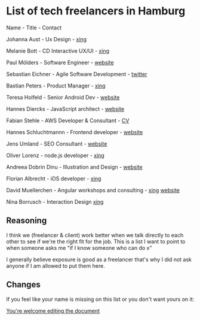 # List of tech freelancers in Hamburg

Name - Title - Contact 

Johanna Aust - Ux Design - [xing](https://www.xing.com/profile/Johanna_Aust)

Melanie Bott - CD Interactive UX/UI - [xing](https://www.xing.com/profile/Melanie_Bott4)

Paul Mölders - Software Engineer - [website](https://www.p0wl.space/)

Sebastian Eichner - Agile Software Development - [twitter](https://twitter.com/stdout)

Bastian Peters - Product Manager - [xing](https://www.xing.com/profile/Bastian_Peters10)

Teresa Holfeld - Senior Android Dev - [website](https://teresaholfeld.com/)

Hannes Diercks - JavaScript architect - [website](https://xiphe.github.io/)

Fabian Stehle - AWS Developer & Consultant - [CV](cv.fstehle.com)

Hannes Schluchtmannn - Frontend developer - [website](https://hannesschluchtmann.com/)

Jens Umland - SEO Consultant - [website](http://jumland.de/)

Oliver Lorenz - node.js developer - [xing](https://www.xing.com/profile/Oliver_Lorenz29/cv)

Andreea Dobrin Dinu - Illustration and Design - [website](http://summerkidworks.com/)

Florian Albrecht - iOS developer - [xing](https://www.xing.com/profile/Florian_Albrecht10/cv)

David Muellerchen - Angular workshops and consulting - [xing](https://www.xing.com/profile/David_Muellerchen) [website](https://webdave.de)

Nina Borrusch - Interaction Design [xing](https://www.xing.com/profile/Nina_Borrusch/)

## Reasoning

I think we (freelancer & client) work better when we talk directly to each other to see if we're the right fit for the job. This is a list I want to point to when someone asks me "if I know someone who can do x"

I generally believe exposure is good as a freelancer that's why I did not ask anyone if I am allowed to put them here. 

## Changes

If you feel like your name is missing on this list or you don't want yours on it:

[You're welcome editing the document](https://github.com/lassediercks/list-of-tech-freelancers-in-hamburg/edit/master/readme.md)


